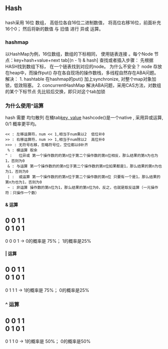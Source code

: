 ## Hash



### 
hash采用 16位 数组， 高低位各自16位二进制数值， 将高位右移16位，前面补充16个0；
然后将新的数值 与 旧值 进行 异或 运算。
### hashmap
以HashMap为例，16位数组，数组的下标相同， 使用链表连接 。每个Node 节点：key+hash+value+next
tab[(n - 1) & hash]
查找或者插入步骤： 先根据HASH找到数组下标， 在一个链表找到对应的node。
为什么不安全？ node 存放在heap中，而操作put() 存在各自现场的操作数栈，多线程自然存在ABA问题。
解决： 1. hashtable 在hashmap的put() 加上synchronize, 对整个map对象加锁，低效阻塞。
      2. concurrentHashMap 解决ABA问题，采用CAS方法，对数组的某个下标节点 先比较后交换，即只对这个tab加锁


### 为什么使用^运算
hash 需要 均匀散列 在桶tab[key, value](数组) hashcode()是一个native , 采用异或运算, 0/1 概率更平均。
```text
<< : 左移运算符，num << 1,相当于num乘以2  低位补0
>> : 右移运算符，num >> 1,相当于num除以2  高位补0
>>> : 无符号右移，忽略符号位，空位都以0补齐
 % : 模运算 取余
^ :   位异或 第一个操作数的的第n位于第二个操作数的第n位相反，那么结果的第n为也为1，否则为0
 & : 与运算 第一个操作数的的第n位于第二个操作数的第n位如果都是1，那么结果的第n为也为1，否则为0
 | :  或运算 第一个操作数的的第n位于第二个操作数的第n位 只要有一个是1，那么结果的第n为也为1，否则为0
 ~ : 非运算 操作数的第n位为1，那么结果的第n位为0，反之，也就是取反运算（一元操作符：只操作一个数）

```
#### & 运算
  0 0 1 1  
  0 1 0 1
------------  
  0 0 0 1    ->  0的概率是 75%； 1的概率是25%
  
#### | 运算
  0 0 1 1  
  0 1 0 1
------------
  0 1 1 1    ->  1的概率是 75%； 0的概率是25%
### ^ 运算
  0 0 1 1  
  0 1 0 1
------------
  0 1 1 0    ->  1的概率是 50%； 0的概率是50%